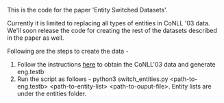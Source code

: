 This is the code for the paper 'Entity Switched Datasets'.<br/>

Currently it is limited to replacing all types of entities in CoNLL '03 data. We'll soon release the code for creating the rest of the datasets described in the paper as well.<br/>

Following are the steps to create the data - <br/>

<ol>
	<li>Follow the instructions <a href="https://www.clips.uantwerpen.be/conll2003/ner/">here</a> to obtain the CoNLL'03 data and generate eng.testb</li>
	<li>Run the script as follows - python3 switch_entities.py &lt;path-to-eng.testb&gt; &lt;path-to-entity-list&gt; &lt;path-to-ouput-file&gt;. Entity lists are under the entities folder.</li>
</ol>

